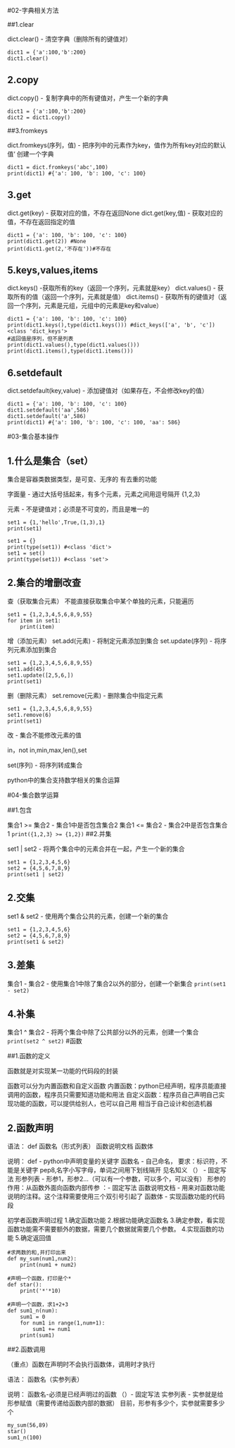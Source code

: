 #02-字典相关方法

##1.clear

dict.clear() - 清空字典（删除所有的键值对）
```
dict1 = {'a':100,'b':200}
dict1.clear()
```
## 2.copy

dict.copy() - 复制字典中的所有键值对，产生一个新的字典
```
dict1 = {'a':100,'b':200}
dict2 = dict1.copy()
```
##3.fromkeys

dict.fromkeys(序列，值) - 把序列中的元素作为key，值作为所有key对应的默认值‘
创建一个字典
```
dict1 = dict.fromkeys('abc',100)
print(dict1) #{'a': 100, 'b': 100, 'c': 100}
```
## 3.get

dict.get(key) - 获取对应的值，不存在返回None
dict.get(key,值) - 获取对应的值，不存在返回指定的值
```
dict1 = {'a': 100, 'b': 100, 'c': 100}
print(dict1.get(2)) #None
print(dict1.get(2,'不存在'))#不存在
```
## 5.keys,values,items

dict.keys() -获取所有的key（返回一个序列，元素就是key）
dict.values() - 获取所有的值（返回一个序列，元素就是值）
dict.items() - 获取所有的键值对（返回一个序列，元素是元组，元组中的元素是key和value）

```
dict1 = {'a': 100, 'b': 100, 'c': 100}
print(dict1.keys(),type(dict1.keys())) #dict_keys(['a', 'b', 'c']) <class 'dict_keys'>
#返回值是序列，但不是列表
print(dict1.values(),type(dict1.values()))
print(dict1.items(),type(dict1.items()))
```
## 6.setdefault

dict.setdefault(key,value) - 添加键值对（如果存在，不会修改key的值）
```
dict1 = {'a': 100, 'b': 100, 'c': 100}
dict1.setdefault('aa',586)
dict1.setdefault('a',586)
print(dict1) #{'a': 100, 'b': 100, 'c': 100, 'aa': 586}
```
#03-集合基本操作

## 1.什么是集合（set）

集合是容器类数据类型，是可变、无序的
有去重的功能

字面量 - 通过大括号括起来，有多个元素，元素之间用逗号隔开
{1,2,3}

元素 - 不是键值对；必须是不可变的，而且是唯一的
```
set1 = {1,'hello',True,(1,3),1}
print(set1)

set1 = {}
print(type(set1)) #<class 'dict'>
set1 = set()
print(type(set1)) #<class 'set'>
```
## 2.集合的增删改查

查（获取集合元素）
不能直接获取集合中某个单独的元素，只能遍历
```
set1 = {1,2,3,4,5,6,8,9,55}
for item in set1:
    print(item)
```

增（添加元素）
set.add(元素) - 将制定元素添加到集合
set.update(序列) - 将序列元素添加到集合
```
set1 = {1,2,3,4,5,6,8,9,55}
set1.add(45)
set1.update([2,5,6,])
print(set1)
```

删（删除元素）
set.remove(元素) - 删除集合中指定元素
```
set1 = {1,2,3,4,5,6,8,9,55}
set1.remove(6)
print(set1)
```

改 - 集合不能修改元素的值

 in，not in,min,max,len(),set

set(序列) - 将序列转成集合

python中的集合支持数学相关的集合运算

#04-集合数学运算

##1.包含

集合1 >= 集合2 - 集合1中是否包含集合2 
集合1 <= 集合2 - 集合2中是否包含集合1 
`
print({1,2,3} >= {1,2})
`
##2.并集

set1 | set2 - 将两个集合中的元素合并在一起，产生一个新的集合
```
set1 = {1,2,3,4,5,6}
set2 = {4,5,6,7,8,9}
print(set1 | set2)
```
## 2.交集

set1 & set2 - 使用两个集合公共的元素，创建一个新的集合
```
set1 = {1,2,3,4,5,6}
set2 = {4,5,6,7,8,9}
print(set1 & set2)
```
## 3.差集

集合1 - 集合2 - 使用集合1中除了集合2以外的部分，创建一个新集合
`
print(set1 - set2)
`
## 4.补集

集合1 ^ 集合2 - 将两个集合中除了公共部分以外的元素，创建一个集合
`
print(set2 ^ set2)
`
#函数

##1.函数的定义

函数就是对实现某一功能的代码段的封装

函数可以分为内置函数和自定义函数
内置函数：python已经声明，程序员能直接调用的函数，程序员只需要知道功能和用法
自定义函数：程序员自己声明自己实现功能的函数，可以提供给别人，也可以自己用
           相当于自己设计和创造机器

## 2.函数声明

语法：
def 函数名（形式列表）
    函数说明文档
    函数体
    
说明：
def - python中声明变量的关键字
函数名 - 自己命名， 要求：标识符，不能是关键字
        pep8,名字小写字母，单词之间用下划线隔开
        见名知义
（） - 固定写法
形参列表 - 形参1，形参2...（可以有一个参数，可以多个，可以没有）
        形参的作用：从函数外面向函数内部传参
：- 固定写法
函数说明文档 - 用来对函数功能说明的注释。这个注释需要使用三个双引号引起了
函数体 - 实现函数功能的代码段

初学者函数声明过程
1.确定函数功能
2.根据功能确定函数名
3.确定参数，看实现函数功能需不需要额外的数据，需要几个数据就需要几个参数。
4.实现函数的功能
5.确定返回值


```
#求两数的和,并打印出来
def my_sum(num1,num2):
    print(num1 + num2)
```
```
#声明一个函数，打印是个*
def star():
    print('*'*10)
```
```
#声明一个函数，求1+2+3
def sum1_n(num):
    sum1 = 0
    for num1 in range(1,num+1):
        sum1 += num1
    print(sum1)
```

##2.函数调用

（重点）函数在声明时不会执行函数体，调用时才执行

语法：
函数名（实参列表）

说明：
函数名-必须是已经声明过的函数
（）- 固定写法
实参列表 - 实参就是给形参赋值（需要传递给函数内部的数据）
        目前，形参有多少个，实参就需要多少个
```
my_sum(56,89)
star()
sum1_n(100)
```










